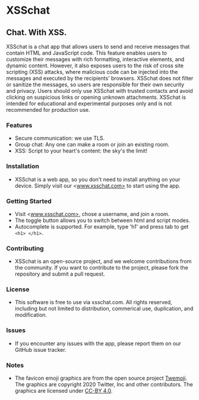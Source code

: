 # XSSchat

## Chat. With XSS.

XSSchat is a chat app that allows users to send and receive messages that contain HTML and JavaScript code. This feature enables users to customize their messages with rich formatting, interactive elements, and dynamic content. However, it also exposes users to the risk of cross site scripting (XSS) attacks, where malicious code can be injected into the messages and executed by the recipients' browsers. XSSchat does not filter or sanitize the messages, so users are responsible for their own security and privacy. Users should only use XSSchat with trusted contacts and avoid clicking on suspicious links or opening unknown attachments. XSSchat is intended for educational and experimental purposes only and is not recommended for production use.

### Features

-   Secure communication: we use TLS.
-   Group chat: Any one can make a room or join an existing room.
-   XSS: Script to your heart's content: the sky's the limit!

### Installation

-   XSSchat is a web app, so you don't need to install anything on your device. Simply visit our <www.xsschat.com> to start using the app.

### Getting Started

-   Visit <www.xsschat.com>, chose a username, and join a room.
-   The toggle button allows you to switch between html and script modes.
-   Autocomplete is supported. For example, type 'h1' and press tab to get `<h1> </h1>`.

### Contributing

-   XSSchat is an open-source project, and we welcome contributions from the community. If you want to contribute to the project, please fork the repository and submit a pull request.

### License

-   This software is free to use via xsschat.com. All rights reserved, including but not limited to distribution, commerical use, duplication, and modification.

### Issues

-   If you encounter any issues with the app, please report them on our GitHub issue tracker.

### Notes

-   The favicon emoji graphics are from the open source project [Twemoji](https://twemoji.twitter.com/). The graphics are copyright 2020 Twitter, Inc and other contributors. The graphics are licensed under [CC-BY 4.0](https://creativecommons.org/licenses/by/4.0/).
